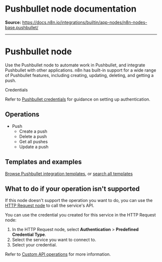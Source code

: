 # Pushbullet node documentation

**Source:** https://docs.n8n.io/integrations/builtin/app-nodes/n8n-nodes-base.pushbullet/

---

# Pushbullet node

Use the Pushbullet node to automate work in Pushbullet, and integrate Pushbullet with other applications. n8n has built-in support for a wide range of Pushbullet features, including creating, updating, deleting, and getting a push.

Credentials

Refer to [Pushbullet credentials](../../credentials/pushbullet/) for guidance on setting up authentication.

## Operations

- Push
  - Create a push
  - Delete a push
  - Get all pushes
  - Update a push

## Templates and examples

[Browse Pushbullet integration templates](https://n8n.io/integrations/pushbullet/), or [search all templates](https://n8n.io/workflows/)

## What to do if your operation isn't supported

If this node doesn't support the operation you want to do, you can use the [HTTP Request node](../../core-nodes/n8n-nodes-base.httprequest/) to call the service's API.

You can use the credential you created for this service in the HTTP Request node:

1. In the HTTP Request node, select **Authentication** > **Predefined Credential Type**.
2. Select the service you want to connect to.
3. Select your credential.

Refer to [Custom API operations](../../../custom-operations/) for more information.
